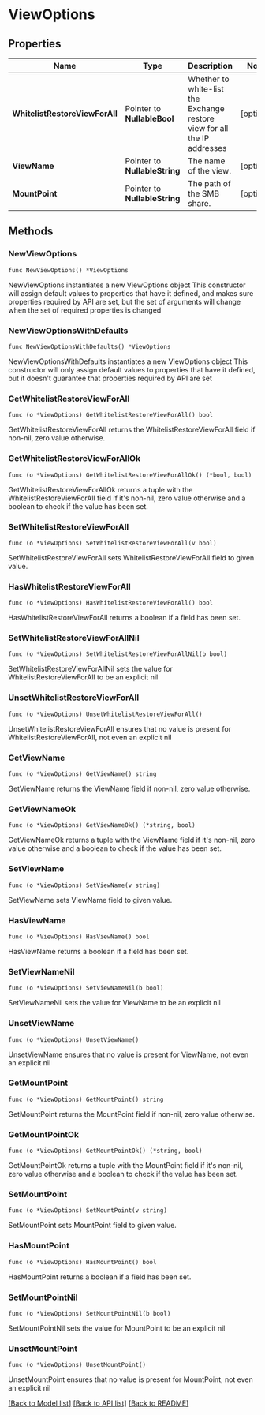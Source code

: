 # ViewOptions

## Properties

Name | Type | Description | Notes
------------ | ------------- | ------------- | -------------
**WhitelistRestoreViewForAll** | Pointer to **NullableBool** | Whether to white-list the Exchange restore view for all the IP addresses | [optional] 
**ViewName** | Pointer to **NullableString** | The name of the view. | [optional] 
**MountPoint** | Pointer to **NullableString** | The path of the SMB share. | [optional] 

## Methods

### NewViewOptions

`func NewViewOptions() *ViewOptions`

NewViewOptions instantiates a new ViewOptions object
This constructor will assign default values to properties that have it defined,
and makes sure properties required by API are set, but the set of arguments
will change when the set of required properties is changed

### NewViewOptionsWithDefaults

`func NewViewOptionsWithDefaults() *ViewOptions`

NewViewOptionsWithDefaults instantiates a new ViewOptions object
This constructor will only assign default values to properties that have it defined,
but it doesn't guarantee that properties required by API are set

### GetWhitelistRestoreViewForAll

`func (o *ViewOptions) GetWhitelistRestoreViewForAll() bool`

GetWhitelistRestoreViewForAll returns the WhitelistRestoreViewForAll field if non-nil, zero value otherwise.

### GetWhitelistRestoreViewForAllOk

`func (o *ViewOptions) GetWhitelistRestoreViewForAllOk() (*bool, bool)`

GetWhitelistRestoreViewForAllOk returns a tuple with the WhitelistRestoreViewForAll field if it's non-nil, zero value otherwise
and a boolean to check if the value has been set.

### SetWhitelistRestoreViewForAll

`func (o *ViewOptions) SetWhitelistRestoreViewForAll(v bool)`

SetWhitelistRestoreViewForAll sets WhitelistRestoreViewForAll field to given value.

### HasWhitelistRestoreViewForAll

`func (o *ViewOptions) HasWhitelistRestoreViewForAll() bool`

HasWhitelistRestoreViewForAll returns a boolean if a field has been set.

### SetWhitelistRestoreViewForAllNil

`func (o *ViewOptions) SetWhitelistRestoreViewForAllNil(b bool)`

 SetWhitelistRestoreViewForAllNil sets the value for WhitelistRestoreViewForAll to be an explicit nil

### UnsetWhitelistRestoreViewForAll
`func (o *ViewOptions) UnsetWhitelistRestoreViewForAll()`

UnsetWhitelistRestoreViewForAll ensures that no value is present for WhitelistRestoreViewForAll, not even an explicit nil
### GetViewName

`func (o *ViewOptions) GetViewName() string`

GetViewName returns the ViewName field if non-nil, zero value otherwise.

### GetViewNameOk

`func (o *ViewOptions) GetViewNameOk() (*string, bool)`

GetViewNameOk returns a tuple with the ViewName field if it's non-nil, zero value otherwise
and a boolean to check if the value has been set.

### SetViewName

`func (o *ViewOptions) SetViewName(v string)`

SetViewName sets ViewName field to given value.

### HasViewName

`func (o *ViewOptions) HasViewName() bool`

HasViewName returns a boolean if a field has been set.

### SetViewNameNil

`func (o *ViewOptions) SetViewNameNil(b bool)`

 SetViewNameNil sets the value for ViewName to be an explicit nil

### UnsetViewName
`func (o *ViewOptions) UnsetViewName()`

UnsetViewName ensures that no value is present for ViewName, not even an explicit nil
### GetMountPoint

`func (o *ViewOptions) GetMountPoint() string`

GetMountPoint returns the MountPoint field if non-nil, zero value otherwise.

### GetMountPointOk

`func (o *ViewOptions) GetMountPointOk() (*string, bool)`

GetMountPointOk returns a tuple with the MountPoint field if it's non-nil, zero value otherwise
and a boolean to check if the value has been set.

### SetMountPoint

`func (o *ViewOptions) SetMountPoint(v string)`

SetMountPoint sets MountPoint field to given value.

### HasMountPoint

`func (o *ViewOptions) HasMountPoint() bool`

HasMountPoint returns a boolean if a field has been set.

### SetMountPointNil

`func (o *ViewOptions) SetMountPointNil(b bool)`

 SetMountPointNil sets the value for MountPoint to be an explicit nil

### UnsetMountPoint
`func (o *ViewOptions) UnsetMountPoint()`

UnsetMountPoint ensures that no value is present for MountPoint, not even an explicit nil

[[Back to Model list]](../README.md#documentation-for-models) [[Back to API list]](../README.md#documentation-for-api-endpoints) [[Back to README]](../README.md)


